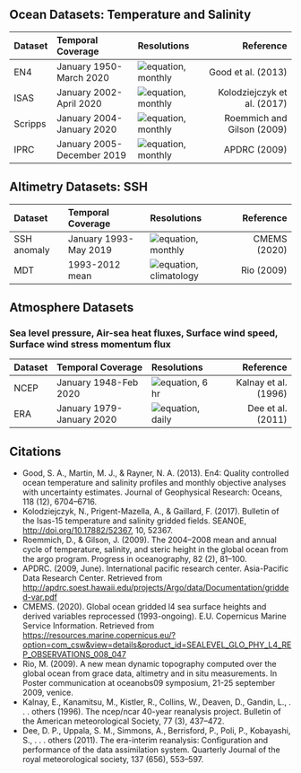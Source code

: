 
## Ocean Datasets: Temperature and Salinity 

|Dataset | Temporal Coverage | Resolutions | Reference |
|:---	 | :----   	     |:----	   |  	   ---:|
|  EN4   |January 1950-March 2020 | ![equation](https://render.githubusercontent.com/render/math?math=1.0^{\circ}), monthly | Good et al. (2013)|
| ISAS |  January 2002-April 2020 | ![equation](https://render.githubusercontent.com/render/math?math=0.5^{\circ}), monthly | Kolodziejczyk et al. (2017) |
|Scripps | January 2004-January 2020 | ![equation](https://render.githubusercontent.com/render/math?math=1^{\circ}), monthly | Roemmich and Gilson (2009) |
| IPRC | January 2005-December 2019 | ![equation](https://render.githubusercontent.com/render/math?math=1^{\circ}), monthly | APDRC (2009)|

## Altimetry Datasets: SSH

|Dataset | Temporal Coverage | Resolutions | Reference |
|:---	 | :----   	     |:----	   |  	   ---:|
|  SSH anomaly| January 1993-May 2019 | ![equation](https://render.githubusercontent.com/render/math?math=0.25^{\circ}), monthly | CMEMS (2020)|
|  MDT | 1993-2012 mean | ![equation](https://render.githubusercontent.com/render/math?math=0.25^{\circ}), climatology | Rio (2009)|

## Atmosphere Datasets
### Sea level pressure, Air-sea heat fluxes, Surface wind speed, Surface wind stress momentum flux

|Dataset | Temporal Coverage | Resolutions | Reference |
|:---	 | :----   	     |:----	   |  	   ---:|
|  NCEP| January 1948-Feb 2020 | ![equation](https://render.githubusercontent.com/render/math?math=0.25^{\circ}), 6 hr | Kalnay et al. (1996)|
| ERA  | January 1979-January 2020 | ![equation](https://render.githubusercontent.com/render/math?math=0.75^{\circ}), daily | Dee et al. (2011)|


## Citations
* Good, S. A., Martin, M. J., & Rayner, N. A. (2013). En4: Quality controlled ocean temperature and salinity profiles and monthly objective analyses with uncertainty estimates. Journal of Geophysical Research: Oceans, 118 (12), 6704–6716.
* Kolodziejczyk, N., Prigent-Mazella, A., & Gaillard, F. (2017). Bulletin of the
Isas-15 temperature and salinity gridded fields. SEANOE, http://doi.org/10.17882/52367, 10, 52367.
* Roemmich, D., & Gilson, J. (2009). The 2004–2008 mean and annual cycle of temperature, salinity, and steric height in the global ocean from the argo program. Progress in oceanography, 82 (2), 81–100.
* APDRC. (2009, June). International pacific research center. Asia-Pacific Data Research Center. Retrieved from <http://apdrc.soest.hawaii.edu/projects/Argo/data/Documentation/gridded-var.pdf>
* CMEMS. (2020). Global ocean gridded l4 sea surface heights and derived variables reprocessed (1993-ongoing). E.U. Copernicus Marine Service Information. Retrieved from <https://resources.marine.copernicus.eu/?option=com_csw&view=details&product_id=SEALEVEL_GLO_PHY_L4_REP_OBSERVATIONS_008_047>
* Rio, M. (2009). A new mean dynamic topography computed over the global ocean from grace data, altimetry and in situ measurements. In Poster communication at oceanobs09 symposium, 21-25 september 2009, venice.
* Kalnay, E., Kanamitsu, M., Kistler, R., Collins, W., Deaven, D., Gandin, L., . . . others (1996). The ncep/ncar 40-year reanalysis project. Bulletin of the American meteorological Society, 77 (3), 437–472.
* Dee, D. P., Uppala, S. M., Simmons, A., Berrisford, P., Poli, P., Kobayashi, S., . . . others (2011). The era-interim reanalysis: Configuration and performance of the data assimilation system. Quarterly Journal of the royal meteorological society, 137 (656), 553–597.



